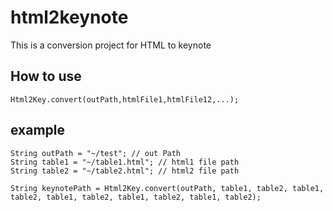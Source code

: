 # html2keynote
This is a conversion project for HTML to keynote

## How to use
```
Html2Key.convert(outPath,htmlFile1,htmlFile12,...);
```
## example
```
String outPath = "~/test"; // out Path
String table1 = "~/table1.html"; // html1 file path
String table2 = "~/table2.html"; // html2 file path

String keynotePath = Html2Key.convert(outPath, table1, table2, table1, table2, table1, table2, table1, table2, table1, table2);
```
